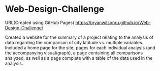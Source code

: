 # Web-Design-Challenge

URL(Created using GitHub Pages)
https://bryanwilsonru.github.io/Web-Design-Challenge/

Created a website for the summary of a project relating to the analysis of data regarding the comparison of city latitude vs. multiple variables. 
Included a home page for the site, pages for each individual analysis (and the accompanying visual/graph), a page containing all comparisons analyzed, as well as a page complete with a table of the data used in the analysis.
